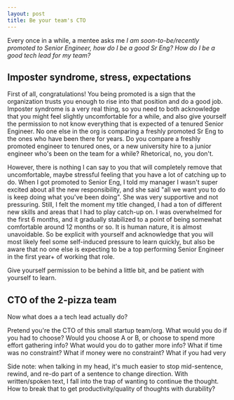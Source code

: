 ```yaml
---
layout: post
title: Be your team's CTO
---
```


Every once in a while, a mentee asks me _I am soon-to-be/recently promoted to Senior Engineer, how do I be a good Sr Eng? How do I be a good tech lead for my team?_

## Imposter syndrome, stress, expectations

First of all, congratulations! You being promoted is a sign that the organization trusts you enough to rise into that position and do a good job. Imposter syndrome is a very real thing, so you need to both acknowledge that you might feel slightly uncomfortable for a while, and also give yourself the permission to not know everything that is expected of a tenured Senior Engineer. No one else in the org is comparing a freshly promoted Sr Eng to the ones who have been there for years. Do you compare a freshly promoted engineer to tenured ones, or a new university hire to a junior engineer who's been on the team for a while? Rhetorical, no, you don't.

However, there is nothing I can say to you that will completely remove that uncomfortable, maybe stressful feeling that you have a lot of catching up to do. When I got promoted to Senior Eng, I told my manager I wasn't super excited about all the new responsibility, and she said "all we want you to do is keep doing what you've been doing". She was very supportive and not pressuring. Still, I felt the moment my title changed, I had a ton of different new skills and areas that I had to play catch-up on. I was overwhelmed for the first 6 months, and it gradually stabilized to a point of being somewhat comfortable around 12 months or so. It is human nature, it is almost unavoidable. So be explicit with yourself and acknowledge that you will most likely feel some self-induced pressure to learn quickly, but also be aware that no one else is expecting to be a top performing Senior Engineer in the first year+ of working that role.

Give yourself permission to be behind a little bit, and be patient with yourself to learn.

## CTO of the 2-pizza team

Now what does a a tech lead actually do?

Pretend you're the CTO of this small startup team/org. What would you do if you
had to choose? Would you choose A or B, or choose to spend more effort gathering
info? What would you do to gather more info? What if time was no constraint? What
if money were no constraint? What if you had very


Side note: when talking in my head, it's much easier to stop mid-sentence, rewind, and re-do part of a sentence to change direction. With written/spoken text, I fall into the trap of wanting to continue the thought. How to break that to get productivity/quality of thoughts with durability?
